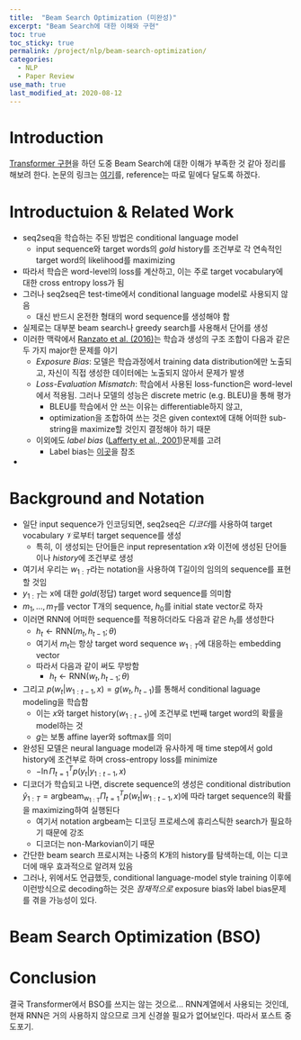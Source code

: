 ```yaml
---
title:  "Beam Search Optimization (미완성)"
excerpt: "Beam Search에 대한 이해와 구현"
toc: true
toc_sticky: true
permalink: /project/nlp/beam-search-optimization/
categories:
  - NLP
  - Paper Review
use_math: true
last_modified_at: 2020-08-12
---
```


# Introduction

[Transformer 구현](/project/nlp/transformer-issue/)을 하던 도중 Beam Search에 대한 이해가 부족한 것 같아 정리를 해보려 한다.
논문의 링크는 [여기](https://arxiv.org/pdf/1606.02960.pdf)를, reference는 따로 밑에다 달도록 하겠다.

# Introductuion & Related Work

- seq2seq을 학습하는 주된 방법은 conditional language model
    - input sequence와 target words의 *gold* history를 조건부로 각 연속적인 target word의 likelihood를 maximizing
- 따라서 학습은 word-level의 loss를 계산하고, 이는 주로 target vocabulary에 대한 cross entropy loss가 됨
- 그러나 seq2seq은 test-time에서 conditional language model로 사용되지 않음
    - 대신 반드시 온전한 형태의 word sequence를 생성해야 함
- 실제로는 대부분 beam search나 greedy search를 사용해서 단어를 생성
- 이러한 맥락에서 [Ranzato et al. (2016)](https://arxiv.org/abs/1511.06732)는 학습과 생성의 구조 조합이 다음과 같은 두 가지 major한 문제를 야기
    - *Exposure Bias*: 모델은 학습과정에서 training data distribution에만 노출되고, 자신이 직접 생성한 데이터에는 노출되지 않아서 문제가 발생
    - *Loss-Evaluation  Mismatch*: 학습에서 사용된 loss-function은 word-level에서 적용됨. 그러나 모델의 성능은 discrete metric (e.g. BLEU)을 통해 평가
        - BLEU를 학습에서 안 쓰는 이유는 differentiable하지 않고,
        - optimization을 조합하여 쓰는 것은 given context에 대해 어떠한 sub-string을 maximize할 것인지 결정해야 하기 때문
    - 이외에도 *label bias* ([Lafferty et al.,  2001](https://repository.upenn.edu/cgi/viewcontent.cgi?article=1162&context=cis_papers))문제를 고려
        - Label bias는 [이곳](https://www.quantumdl.com/entry/Endtoend-Sequence-Labeling-via-Bidirectional-LSTMCNNsCRF)을 참조
- 

# Background and Notation

- 일단 input sequence가 인코딩되면, seq2seq은 *디코더*를 사용하여 target vocabulary $\mathcal V$로부터 target sequence를 생성
    - 특히, 이 생성되는 단어들은 input representation $x$와 이전에 생성된 단어들이나 *history*에 조건부로 생성
- 여기서 우리는 $w_{1:T}$라는 notation을 사용하여 T길이의 임의의 sequence를 표현할 것임
- $y_{1:T}$는 x에 대한 *gold*(정답) target word sequence를 의미함
- $m_1, ..., m_T$를 vector T개의 sequence, $h_0$를 initial state vector로 하자
- 이러면 RNN에 어떠한 sequence를 적용하더라도 다음과 같은 $h_t$를 생성한다
    - $h_t \leftarrow \textrm{RNN}(m_t, h_{t-1}; \theta)$
    - 여기서 $m_t$는 항상 target word sequence $w_{1:T}$에 대응하는 embedding vector
    - 따라서 다음과 같이 써도 무방함
        - $h_t \leftarrow \textrm{RNN}(w_t, h_{t-1}; \theta)$
- 그리고 $p(w_t \rvert w_{1:t-1}, x) = g(w_t, h_{t-1})$를 통해서 conditional laguage modeling을 학습함
    - 이는 $x$와 target history($w_{1:t-1}$)에 조건부로 t번째 target word의 확률을 model하는 것
    - $g$는 보통 affine layer와 softmax를 의미
- 완성된 모델은 neural language model과 유사하게 매 time step에서 gold history에 조건부로 하며 cross-entropy loss를 minimize
    - $- \ln \Pi^T_{t=1} p(y_t \rvert y_{1:t-1}, x)$
- 디코더가 학습되고 나면, discrete sequence의 생성은 conditional distribution $\hat y_{1:T} = \mathrm{argbeam_{w _{1:T}} } \Pi^T _{t=1} p(w_t \rvert w _{1:t-1}, x)$에 따라 target sequence의 확률을 maximizing하여 실행된다
    - 여기서 notation $\textrm{argbeam}$는 디코딩 프로세스에 휴리스틱한 search가 필요하기 때문에 강조
    - 디코더는 non-Markovian이기 때문
- 간단한 beam search 프로시져는 나중의 K개의 history를 탐색하는데, 이는 디코더에 매우 효과적으로 알려져 있음
- 그러나, 위에서도 언급했듯, conditional language-model style training 이후에 이런방식으로 decoding하는 것은 *잠재적으로* exposure bias와 label bias문제를 겪을 가능성이 있다.

# Beam Search Optimization (BSO)

# Conclusion

결국 Transformer에서 BSO를 쓰지는 않는 것으로... RNN계열에서 사용되는 것인데, 현재 RNN은 거의 사용하지 않으므로 크게 신경쓸 필요가 없어보인다.
따라서 포스트 중도포기.
